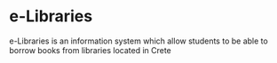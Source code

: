 # e-Libraries
e-Libraries is an information system which allow students to be able to borrow books from libraries located in Crete
